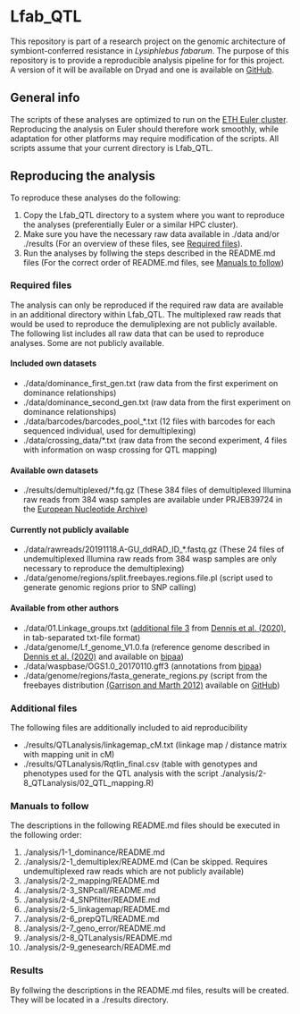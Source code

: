 # Lfab_QTL
This repository is part of a research project on the genomic architecture of symbiont-conferred resistance in _Lysiphlebus fabarum_. The purpose of this repository is to provide a reproducible analysis pipeline for for this project. A version of it will be available on Dryad and one is available on [GitHub](https://github.com/ulrichga/Lfab_QTL).

## General info
The scripts of these analyses are optimized to run on the [ETH Euler cluster](https://scicomp.ethz.ch/wiki/Euler). Reproducing the analysis on Euler should therefore work smoothly, while adaptation for other platforms may require modification of the scripts. All scripts assume that your current directory is Lfab_QTL.

## Reproducing the analysis
To reproduce these analyses do the following:
1. Copy the Lfab_QTL directory to a system where you want to reproduce the analyses (preferentially Euler or a similar HPC cluster).
2. Make sure you have the necessary raw data available in ./data and/or ./results (For an overview of these files, see [Required files](https://github.com/ulrichga/Lfab_QTL#Required-files)).
3. Run the analyses by follwing the steps described in the README.md files (For the correct order of README.md files, see [Manuals to follow](https://github.com/ulrichga/Lfab_QTL#Manuals-to-follow))

### Required files
The analysis can only be reproduced if the required raw data are available in an additional directory within Lfab_QTL. The multiplexed raw reads that would be used to reproduce the demuliplexing are not publicly available. The following list includes all raw data that can be used to reproduce analyses. Some are not publicly available.
#### Included own datasets
* ./data/dominance_first_gen.txt (raw data from the first experiment on dominance relationships)
* ./data/dominance_second_gen.txt (raw data from the first experiment on dominance relationships)
* ./data/barcodes/barcodes_pool_\*.txt (12 files with barcodes for each sequenced individual, used for demultiplexing)
* ./data/crossing_data/\*.txt (raw data from the second experiment, 4 files with information on wasp crossing for QTL mapping)
#### Available own datasets
* ./results/demultiplexed/\*.fq.gz (These 384 files of demultiplexed Illumina raw reads from 384 wasp samples are available under PRJEB39724 in the [European Nucleotide Archive](https://www.ebi.ac.uk/ena/browser/home))
#### Currently not publicly available
* ./data/rawreads/20191118.A-GU_ddRAD_ID_\*.fastq.gz (These 24 files of undemultiplexed Illumina raw reads from 384 wasp samples are only necessary to reproduce the demultiplexing)
* ./data/genome/regions/split.freebayes.regions.file.pl (script used to generate genomic regions prior to SNP calling)
#### Available from other authors
* ./data/01.Linkage_groups.txt ([additional file 3](https://static-content.springer.com/esm/art%3A10.1186%2Fs12864-020-6764-0/MediaObjects/12864_2020_6764_MOESM3_ESM.xlsx) from [Dennis et al. (2020)](https://bmcgenomics.biomedcentral.com/articles/10.1186/s12864-020-6764-0), in tab-separated txt-file format)
* ./data/genome/Lf_genome_V1.0.fa (reference genome described in [Dennis et al. (2020)](https://bmcgenomics.biomedcentral.com/articles/10.1186/s12864-020-6764-0) and available on [bipaa](https://bipaa.genouest.org/sp/lysiphlebus_fabarum/download/genome/v1.0/))
* ./data/waspbase/OGS1.0_20170110.gff3 (annotations from [bipaa](https://bipaa.genouest.org/sp/lysiphlebus_fabarum/download/annotation/v1.0/))
* ./data/genome/regions/fasta_generate_regions.py (script from the freebayes distribution [(Garrison and Marth 2012)](https://arxiv.org/abs/1207.3907) available on [GitHub](https://github.com/ekg/freebayes/blob/master/scripts/fasta_generate_regions.py))

### Additional files
The following files are additionally included to aid reproducibility
* ./results/QTLanalysis/linkagemap_cM.txt (linkage map / distance matrix with mapping unit in cM)
* ./results/QTLanalysis/Rqtlin_final.csv (table with genotypes and phenotypes used for the QTL analysis with the script ./analysis/2-8_QTLanalysis/02_QTL_mapping.R)

### Manuals to follow
The descriptions in the following README.md files should be executed in the following order:
1. ./analysis/1-1_dominance/README.md
2. ./analysis/2-1_demultiplex/README.md (Can be skipped. Requires undemultiplexed raw reads which are not publicly available)
3. ./analysis/2-2_mapping/README.md
4. ./analysis/2-3_SNPcall/README.md
5. ./analysis/2-4_SNPfilter/README.md
6. ./analysis/2-5_linkagemap/README.md
7. ./analysis/2-6_prepQTL/README.md
8. ./analysis/2-7_geno_error/README.md
9. ./analysis/2-8_QTLanalysis/README.md
10. ./analysis/2-9_genesearch/README.md

### Results
By follwing the descriptions in the README.md files, results will be created. They will be located in a ./results directory.
